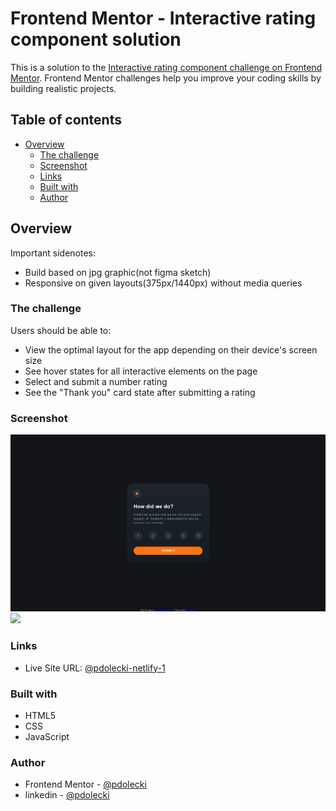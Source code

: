 # Frontend Mentor - Interactive rating component solution

This is a solution to the [Interactive rating component challenge on Frontend Mentor](https://www.frontendmentor.io/challenges/interactive-rating-component-koxpeBUmI). Frontend Mentor challenges help you improve your coding skills by building realistic projects.

## Table of contents

- [Overview](#overview)
  - [The challenge](#the-challenge)
  - [Screenshot](#screenshot)
  - [Links](#links)
  - [Built with](#built-with)
  - [Author](#author)

## Overview

Important sidenotes:

- Build based on jpg graphic(not figma sketch)
- Responsive on given layouts(375px/1440px) without media queries

### The challenge

Users should be able to:

- View the optimal layout for the app depending on their device's screen size
- See hover states for all interactive elements on the page
- Select and submit a number rating
- See the "Thank you" card state after submitting a rating

### Screenshot

![](./Project.png)
![](./Project2.png)

### Links

- Live Site URL: [@pdolecki-netlify-1](https://pdolecki-interactive-rating-component.netlify.app/)

### Built with

- HTML5
- CSS
- JavaScript

### Author

- Frontend Mentor - [@pdolecki](https://www.frontendmentor.io/profile/pdolecki)
- linkedin - [@pdolecki](https://pl.linkedin.com/in/pdolecki)

